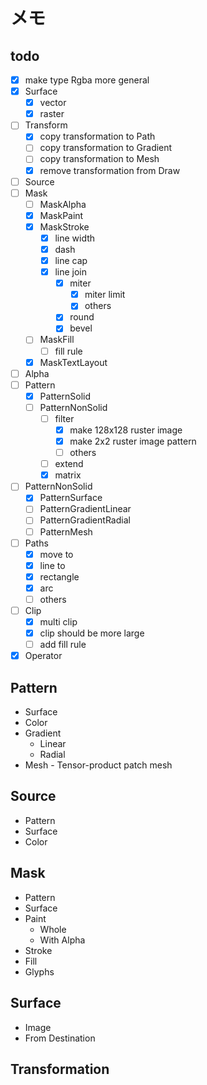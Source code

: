 メモ
====

todo
----

* [x] make type Rgba more general
* [x] Surface
	+ [x] vector
	+ [x] raster
* [ ] Transform
	+ [x] copy transformation to Path
	+ [ ] copy transformation to Gradient
	+ [ ] copy transformation to Mesh
	+ [x] remove transformation from Draw
* [ ] Source
* [ ] Mask
	+ [ ] MaskAlpha
	+ [x] MaskPaint
	+ [x] MaskStroke
		- [x] line width
		- [x] dash
		- [x] line cap
		- [x] line join
			* [x] miter
				+ [x] miter limit
				+ [x] others
			* [x] round
			* [x] bevel
	+ [ ] MaskFill
		- [ ] fill rule
	+ [x] MaskTextLayout
* [ ] Alpha
* [ ] Pattern
	+ [x] PatternSolid
	+ [ ] PatternNonSolid
		- [ ] filter
			* [x] make 128x128 ruster image
			* [x] make 2x2 ruster image pattern
			* [ ] others
		- [ ] extend
		- [x] matrix
* [ ] PatternNonSolid
	+ [x] PatternSurface
	+ [ ] PatternGradientLinear
	+ [ ] PatternGradientRadial
	+ [ ] PatternMesh
* [ ] Paths
	+ [x] move to
	+ [x] line to
	+ [x] rectangle
	+ [x] arc
	+ [ ] others
* [ ] Clip
	+ [x] multi clip
	+ [x] clip should be more large
	+ [ ] add fill rule
* [x] Operator

Pattern
------

* Surface
* Color
* Gradient
	+ Linear
	+ Radial
* Mesh - Tensor-product patch mesh

Source
------

* Pattern
* Surface
* Color

Mask
----

* Pattern
* Surface
* Paint
	+ Whole
	+ With Alpha
* Stroke
* Fill
* Glyphs

Surface
-------

* Image
* From Destination

Transformation
--------------
